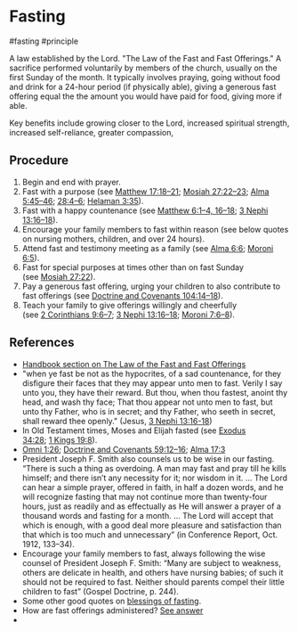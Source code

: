 # Fasting
#fasting 
#principle 

A law established by the Lord. "The Law of the Fast and Fast Offerings." A sacrifice performed voluntarily by members of the church, usually on the first Sunday of the month. It typically involves praying, going without food and drink for a 24-hour period (if physically able), giving a generous fast offering equal the the amount you would have paid for food, giving more if able.

Key benefits include growing closer to the Lord, increased spiritual strength, increased self-reliance, greater compassion, 

## Procedure
1. Begin and end with prayer.
2. Fast with a purpose (see [Matthew 17:18–21](https://www.churchofjesuschrist.org/study/scriptures/nt/matt/17.18-21?lang=eng#p18); [Mosiah 27:22–23](https://www.churchofjesuschrist.org/study/scriptures/bofm/mosiah/27.22-23?lang=eng#p22); [Alma 5:45–46](https://www.churchofjesuschrist.org/study/scriptures/bofm/alma/5.45-46?lang=eng#p45); [28:4–6](https://www.churchofjesuschrist.org/study/scriptures/bofm/alma/28.4-6?lang=eng#p4); [Helaman 3:35](https://www.churchofjesuschrist.org/study/scriptures/bofm/hel/3.35?lang=eng#p35)).
3. Fast with a happy countenance (see [Matthew 6:1–4, 16–18](https://www.churchofjesuschrist.org/study/scriptures/nt/matt/6.1-4,16-18?lang=eng#p1); [3 Nephi 13:16–18](https://www.churchofjesuschrist.org/study/scriptures/bofm/3-ne/13.16-18?lang=eng#p16)).
4. Encourage your family members to fast within reason (see below quotes on nursing mothers, children, and over 24 hours).
5. Attend fast and testimony meeting as a family (see [Alma 6:6](https://www.churchofjesuschrist.org/study/scriptures/bofm/alma/6.6?lang=eng#p6); [Moroni 6:5](https://www.churchofjesuschrist.org/study/scriptures/bofm/moro/6.5?lang=eng#p5)).
6. Fast for special purposes at times other than on fast Sunday (see [Mosiah 27:22](https://www.churchofjesuschrist.org/study/scriptures/bofm/mosiah/27.22?lang=eng#p22)).
7. Pay a generous fast offering, urging your children to also contribute to fast offerings (see [Doctrine and Covenants 104:14–18](https://www.churchofjesuschrist.org/study/scriptures/dc-testament/dc/104.14-18?lang=eng#p14)).
8. Teach your family to give offerings willingly and cheerfully (see [2 Corinthians 9:6–7](https://www.churchofjesuschrist.org/study/scriptures/nt/2-cor/9.6-7?lang=eng#p6); [3 Nephi 13:16–18](https://www.churchofjesuschrist.org/study/scriptures/bofm/3-ne/13.16-18?lang=eng#p16); [Moroni 7:6–8](https://www.churchofjesuschrist.org/study/scriptures/bofm/moro/7.6-8?lang=eng#p6)).

## References
- [Handbook section on The Law of the Fast and Fast Offerings](https://www.churchofjesuschrist.org/study/manual/general-handbook/22-providing-for-temporal-needs?lang=eng&id=title14-p96#title14)
- "when ye fast be not as the hypocrites, of a sad countenance, for they disfigure their faces that they may appear unto men to fast. Verily I say unto you, they have their reward. But thou, when thou fastest, anoint thy head, and wash thy face; That thou appear not unto men to fast, but unto thy Father, who is in secret; and thy Father, who seeth in secret, shall reward thee openly." (Jesus, [3 Nephi 13:16-18](https://www.churchofjesuschrist.org/study/scriptures/bofm/3-ne/13?lang=eng&id=p16-p18#p16))
- In Old Testament times, Moses and Elijah fasted (see [Exodus 34:28](https://www.churchofjesuschrist.org/study/scriptures/ot/ex/34.28?lang=eng#p28); [1 Kings 19:8](https://www.churchofjesuschrist.org/study/scriptures/ot/1-kgs/19.8?lang=eng#p8)).
- [Omni 1:26](https://www.churchofjesuschrist.org/study/scriptures/bofm/omni/1.26?lang=eng#p26); [Doctrine and Covenants 59:12–16](https://www.churchofjesuschrist.org/study/scriptures/dc-testament/dc/59.12-16?lang=eng#p12); [Alma 17:3](https://www.churchofjesuschrist.org/study/scriptures/bofm/alma/17.3?lang=eng#p3)
- President Joseph F. Smith also counsels us to be wise in our fasting. “There is such a thing as overdoing. A man may fast and pray till he kills himself; and there isn’t any necessity for it; nor wisdom in it. … The Lord can hear a simple prayer, offered in faith, in half a dozen words, and he will recognize fasting that may not continue more than twenty-four hours, just as readily and as effectually as He will answer a prayer of a thousand words and fasting for a month. … The Lord will accept that which is enough, with a good deal more pleasure and satisfaction than that which is too much and unnecessary” (in Conference Report, Oct. 1912, 133–34).
 - Encourage your family members to fast, always following the wise counsel of President Joseph F. Smith: “Many are subject to weakness, others are delicate in health, and others have nursing babies; of such it should not be required to fast. Neither should parents compel their little children to fast” (Gospel Doctrine, p. 244).
 - Some other good quotes on [blessings of fasting](https://www.churchofjesuschrist.org/study/manual/gospel-topics/fasting-and-fast-offerings?lang=eng&id=title6-p27#title6).
 - How are fast offerings administered? [See answer](https://www.churchofjesuschrist.org/study/manual/gospel-topics/fasting-and-fast-offerings?lang=eng&id=title7-p31#title7)
 - 